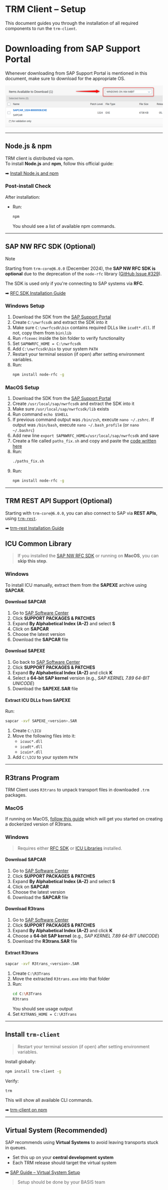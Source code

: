 # TRM Client – Setup

This document guides you through the installation of all required components to run the `trm-client`.

# Downloading from SAP Support Portal

Whenever downloading from SAP Support Portal is mentioned in this document, make sure to download for the appropriate OS.

<p align="center">
  <img src="/docs/_media/sapme_os.png" alt="SAP.me OS dropdown" />
</p>

---

## Node.js & npm

TRM client is distributed via npm.  
To install **Node.js** and **npm**, follow this official guide:

➡ [Install Node.js and npm](https://docs.npmjs.com/downloading-and-installing-node-js-and-npm#using-a-node-version-manager-to-install-nodejs-and-npm)

### Post-install Check

After installation:

- Run:
  ```bash
  npm
  ```

  You should see a list of available npm commands.

---

## SAP NW RFC SDK (Optional)

> [!NOTE] 
> Starting from `trm-core@6.0.0` (December 2024), the **SAP NW RFC SDK is optional** due to the deprecation of the `node-rfc` library ([GitHub Issue #329](https://github.com/SAP/node-rfc/issues/329)).

The SDK is used only if you're connecting to SAP systems via **RFC**.

➡ [RFC SDK Installation Guide](https://github.com/SAP/node-rfc/blob/main/doc/installation.md#sap-nwrfc-sdk-installation)

### Windows Setup

1. Download the SDK from the [SAP Support Portal](https://support.sap.com/en/product/connectors/nwrfcsdk.html)
2. Create `C:\nwrfcsdk` and extract the SDK into it
3. Make sure `C:\nwrfcsdk\bin` contains required DLLs like `icudt*.dll`. If not, copy them from `bin\lib`
4. Run `rfcexec` inside the bin folder to verify functionality
5. Set `SAPNWRFC_HOME = C:\nwrfcsdk`
6. Add `C:\nwrfcsdk\bin` to your system `PATH`
7. Restart your terminal session (if open) after setting environment variables.
8. Run:
   ```bash
   npm install node-rfc -g
   ```
   
### MacOS Setup

1. Download the SDK from the [SAP Support Portal](https://support.sap.com/en/product/connectors/nwrfcsdk.html)
2. Create `/usr/local/sap/nwrfcsdk` and extract the SDK into it
3. Make sure `/usr/local/sap/nwrfcsdk/lib` exists
4. Run command `echo $SHELL`
5. If previous command output was `/bin/zsh`, execute `nano ~/.zshrc`. If output was `/bin/bash`, execute `nano ~/.bash_profile` (or `nano ~/.bashrc`)
6. Add new line `export SAPNWRFC_HOME=/usr/local/sap/nwrfcsdk` and save
7. Create a file called `paths_fix.sh` and copy and paste the [code written here](https://raw.githubusercontent.com/SAP/fundamental-tools/refs/heads/main/docker/sap_nwrfcsdk_utils/paths_fix.sh)
8. Run:
   ```bash
   ./paths_fix.sh
   ```
9. Run:
   ```bash
   npm install node-rfc -g
   ```

---

## TRM REST API Support (Optional)

Starting with `trm-core@6.0.0`, you can also connect to SAP via **REST APIs**, using [`trm-rest`](https://github.com/RegestaItalia/trm-rest).

➡ [trm-rest Installation Guide](https://github.com/RegestaItalia/trm-rest)

## ICU Common Library

> If you installed the [SAP NW RFC SDK](#sap-nw-rfc-sdk-optional) or running on **MacOS**, you can **skip this step**.

### Windows

To install ICU manually, extract them from the **SAPEXE** archive using **SAPCAR**.

#### Download SAPCAR

1. Go to [SAP Software Center](https://me.sap.com/softwarecenter)
2. Click **SUPPORT PACKAGES & PATCHES**
3. Expand **By Alphabetical Index (A–Z)** and select **S**
4. Click on **SAPCAR**
5. Choose the latest version
6. Download the **SAPCAR** file

#### Download SAPEXE

1. Go back to [SAP Software Center](https://me.sap.com/softwarecenter)
2. Click **SUPPORT PACKAGES & PATCHES**
3. Expand **By Alphabetical Index (A–Z)** and click **K**
4. Select a **64-bit SAP kernel** version (e.g., *SAP KERNEL 7.89 64-BIT UNICODE*)
5. Download the **SAPEXE.SAR** file

#### Extract ICU DLLs from SAPEXE

Run:

```bash
sapcar -xvf SAPEXE_<version>.SAR
```

1. Create `C:\ICU`
2. Move the following files into it:
    - `icuuc*.dll`
    - `icudt*.dll`
    - `icuin*.dll`
3. Add `C:\ICU` to your system `PATH`

---

## R3trans Program

TRM Client uses `R3trans` to unpack transport files in downloaded `.trm` packages.

### MacOS

If running on MacOS, [follow this guide](https://github.com/RegestaItalia/node-r3trans?tab=readme-ov-file#docker-image-build) which will get you started on creating a dockerized version of R3trans.

### Windows

> Requires either [RFC SDK](#sap-nw-rfc-sdk-optional) or [ICU Libraries](#icu-common-library) installed.

#### Download SAPCAR

1. Go to [SAP Software Center](https://me.sap.com/softwarecenter)
2. Click **SUPPORT PACKAGES & PATCHES**
3. Expand **By Alphabetical Index (A–Z)** and select **S**
4. Click on **SAPCAR**
5. Choose the latest version
6. Download the **SAPCAR** file

#### Download R3trans

1. Go to [SAP Software Center](https://me.sap.com/softwarecenter)
2. Click **SUPPORT PACKAGES & PATCHES**
3. Expand **By Alphabetical Index (A–Z)** and click **K**
4. Choose a **64-bit SAP kernel** (e.g., *SAP KERNEL 7.89 64-BIT UNICODE*)
5. Download the **R3trans.SAR** file

#### Extract R3trans

```bash
sapcar -xvf R3trans_<version>.SAR
```

1. Create `C:\R3Trans`
2. Move the extracted `R3trans.exe` into that folder
3. Run:
   ```bash
   cd C:\R3Trans
   R3trans
   ```
   You should see usage output
4. Set `R3TRANS_HOME = C:\R3Trans`

---

## Install `trm-client`

> Restart your terminal session (if open) after setting environment variables.

Install globally:

```bash
npm install trm-client -g
```

Verify:

```bash
trm
```

This will show all available CLI commands.

➡ [trm-client on npm](https://www.npmjs.com/package/trm-client)

---

## Virtual System (Recommended)

SAP recommends using **Virtual Systems** to avoid leaving transports stuck in queues.

- Set this up on your **central development system**
- Each TRM release should target the virtual system

➡ [SAP Guide – Virtual System Setup](https://help.sap.com/doc/saphelp_nw73ehp1/7.31.19/en-us/44/b4a0db7acc11d1899e0000e829fbbd/content.htm?no_cache=true)

> Setup should be done by your BASIS team
